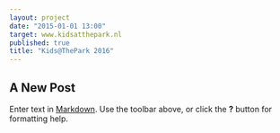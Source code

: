 ```yaml
---
layout: project
date: "2015-01-01 13:00"
target: www.kidsatthepark.nl
published: true
title: "Kids@ThePark 2016"
---
```


## A New Post

Enter text in [Markdown](http://daringfireball.net/projects/markdown/). Use the toolbar above, or click the **?** button for formatting help.
